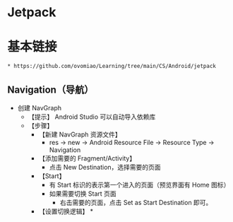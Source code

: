 # Jetpack

# 基本链接
    * https://github.com/ovomiao/Learning/tree/main/CS/Android/jetpack

## Navigation（导航）

* 创建 NavGraph
    * 【提示】 Android Studio 可以自动导入依赖库
    * 【步骤】
        * 【新建 NavGraph 资源文件】
            * res -> new -> Android Resource File -> Resource Type -> Navigation
        * 【添加需要的 Fragment/Activity】
            * 点击 New Destination，选择需要的页面
        * 【Start】
            * 有 Start 标识的表示第一个进入的页面（预览界面有 Home 图标）
            * 如果需要切换 Start 页面
                * 右击需要的页面，点击 Set as Start Destination 即可。
        * 【设置切换逻辑】
            *
